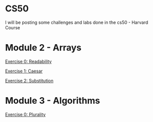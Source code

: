 # CS50
I will be posting some challenges and labs done in the cs50 - Harvard Course

# Module 2 - Arrays
[Exercise 0: Readability](https://github.com/GuiPolezi/CS50/blob/main/readability.c)

[Exercise 1: Caesar](https://github.com/GuiPolezi/CS50/blob/main/caesar.c)

[Exercise 2: Substitution](https://github.com/GuiPolezi/CS50/blob/main/substitution.c)

# Module 3 - Algorithms
[Exercise 0: Plurality](https://github.com/GuiPolezi/CS50/blob/main/Module%203/plurality.c)
